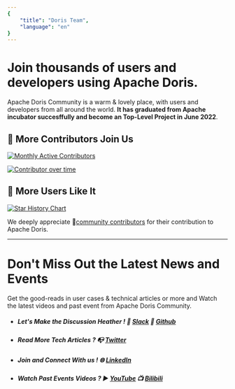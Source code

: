 ```yaml
---
{
    "title": "Doris Team",
    "language": "en"
}
---
```


<!-- 
Licensed to the Apache Software Foundation (ASF) under one
or more contributor license agreements.  See the NOTICE file
distributed with this work for additional information
regarding copyright ownership.  The ASF licenses this file
to you under the Apache License, Version 2.0 (the
"License"); you may not use this file except in compliance
with the License.  You may obtain a copy of the License at

  http://www.apache.org/licenses/LICENSE-2.0

Unless required by applicable law or agreed to in writing,
software distributed under the License is distributed on an
"AS IS" BASIS, WITHOUT WARRANTIES OR CONDITIONS OF ANY
KIND, either express or implied.  See the License for the
specific language governing permissions and limitations
under the License.
-->




# Join thousands of users and developers using Apache Doris.

Apache Doris Community is a warm & lovely place, with users and developers from all around the world. **It has graduated from Apache incubator succesffully and become an Top-Level Project in June 2022**.



## 🙌 More Contributors Join Us

[![Monthly Active Contributors](https://p3-juejin.byteimg.com/tos-cn-i-k3u1fbpfcp/fe6aa24cc0b74680a4dbd4e049379ab8~tplv-k3u1fbpfcp-zoom-1.image)](https://www.apiseven.com/en/contributor-graph?chart=contributorMonthlyActivity\&repo=apache/doris)

[![Contributor over time](https://p3-juejin.byteimg.com/tos-cn-i-k3u1fbpfcp/8d9d0d644ba2477e8a06e7dc0932a365~tplv-k3u1fbpfcp-zoom-1.image)](https://www.apiseven.com/en/contributor-graph?chart=contributorOverTime\&repo=apache/doris)



















## 🌟 More Users Like It

[![Star History Chart](https://p3-juejin.byteimg.com/tos-cn-i-k3u1fbpfcp/c6113fbeec93458b931014aafc40ab0b~tplv-k3u1fbpfcp-zoom-1.image)](https://star-history.com/#Apache/doris\&Date)















We deeply appreciate 🔗[community contributors](https://github.com/apache/doris/graphs/contributors) for their contribution to Apache Doris.



<hr>


# Don't Miss Out the Latest News and Events

Get the good-reads in user cases & technical articles or more and Watch the latest videos and past event from Apache Doris Community.




- ##### Let's Make the Discussion Heather ! 💬 [Slack](https://join.slack.com/t/apachedoriscommunity/shared_invite/zt-1x7x8fger-F7NoshFQn~djlvGdnEtxUQ) 📇 [Github](https://github.com/apache/doris) 

- ##### Read More Tech Articles ?  📭 [Twitter](https://twitter.com/doris_apache) 

- ##### Join and Connect With us ! 🌐 [LinkedIn](https://www.linkedin.com/company/doris-apache/) 

- ##### Watch Past Events Videos ?  ▶️ [YouTube](https://www.youtube.com/@Select_DB) 📺 [Bilibili](https://space.bilibili.com/362350065) 
